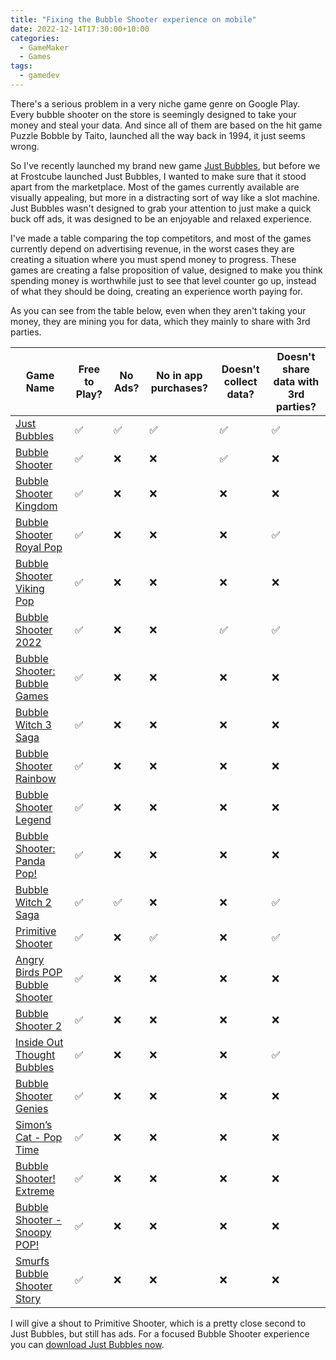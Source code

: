 ```yaml
---
title: "Fixing the Bubble Shooter experience on mobile"
date: 2022-12-14T17:30:00+10:00
categories:
  - GameMaker
  - Games
tags:
  - gamedev
---
```


There's a serious problem in a very niche game genre on Google Play. Every bubble shooter on the store is seemingly designed to take your money and steal your data. And since all of them are based on the hit game Puzzle Bobble by Taito, launched all the way back in 1994, it just seems wrong.

So I've recently launched my brand new game [Just Bubbles](https://frostcube.com/post/just-bubbles/), but before we at Frostcube launched Just Bubbles, I wanted to make sure that it stood apart from the marketplace. Most of the games currently available are visually appealing, but more in a distracting sort of way like a slot machine. Just Bubbles wasn't designed to grab your attention to just make a quick buck off ads, it was designed to be an enjoyable and relaxed experience.

I've made a table comparing the top competitors, and most of the games currently depend on advertising revenue, in the worst cases they are creating a situation where you must spend money to progress. These games are creating a false proposition of value, designed to make you think spending money is worthwhile just to see that level counter go up, instead of what they should be doing, creating an experience worth paying for.

As you can see from the table below, even when they aren't taking your money, they are mining you for data, which they mainly to share with 3rd parties.

| Game Name                                                                                                                 | Free to Play?      | No Ads?            | No in app purchases? | Doesn't collect data? | Doesn't share data with 3rd parties? |
| ------------------------------------------------------------------------------------------------------------------------- | ------------------ | ------------------ | -------------------- | --------------------- | ------------------------------------ |
| [Just Bubbles](https://play.google.com/store/apps/details?id=com.frostcube.justbubbles)                                   | :white_check_mark: | :white_check_mark: | :white_check_mark:   | :white_check_mark:    | :white_check_mark:                   |
| [Bubble Shooter](https://play.google.com/store/apps/details?id=bubbleshooter.orig)                                        | :white_check_mark: | :x:                | :x:                  | :white_check_mark:    | :x:                                  |
| [Bubble Shooter Kingdom](https://play.google.com/store/apps/details?id=com.bigcool.puzzle.bubbleshooterkingdom)           | :white_check_mark: | :x:                | :x:                  | :x:                   | :x:                                  |
| [Bubble Shooter Royal Pop](https://play.google.com/store/apps/details?id=linkdesks.bubblegames.bubbleshooter.royal.pop)   | :white_check_mark: | :x:                | :x:                  | :x:                   | :white_check_mark:                   |
| [Bubble Shooter Viking Pop](https://play.google.com/store/apps/details?id=linkdesks.pop.bubblegames.bubbleshooter)        | :white_check_mark: | :x:                | :x:                  | :x:                   | :x:                                  |
| [Bubble Shooter 2022](https://play.google.com/store/apps/details?id=com.oneup.ball.shooting.blast.free)                   | :white_check_mark: | :x:                | :x:                  | :white_check_mark:    | :white_check_mark:                   |
| [Bubble Shooter: Bubble Games](https://play.google.com/store/apps/details?id=com.matching.bubble.pop.bubble.shooter)      | :white_check_mark: | :x:                | :x:                  | :x:                   | :x:                                  |
| [Bubble Witch 3 Saga](https://play.google.com/store/apps/details?id=com.king.bubblewitch3)                                | :white_check_mark: | :x:                | :x:                  | :x:                   | :x:                                  |
| [Bubble Shooter Rainbow](https://play.google.com/store/apps/details?id=com.blackout.bubble)                               | :white_check_mark: | :x:                | :x:                  | :x:                   | :x:                                  |
| [Bubble Shooter Legend](https://play.google.com/store/apps/details?id=com.linkdesks.iBubble)                              | :white_check_mark: | :x:                | :x:                  | :x:                   | :x:                                  |
| [Bubble Shooter: Panda Pop!](https://play.google.com/store/apps/details?id=com.sgn.pandapop.gp)                           | :white_check_mark: | :x:                | :x:                  | :x:                   | :x:                                  |
| [Bubble Witch 2 Saga](https://play.google.com/store/apps/details?id=com.midasplayer.apps.bubblewitchsaga2)                | :white_check_mark: | :white_check_mark: | :x:                  | :x:                   | :white_check_mark:                   |
| [Primitive Shooter](https://play.google.com/store/apps/details?id=game.bubble.shooter.dragon.pop)                         | :white_check_mark: | :x:                | :white_check_mark:   | :x:                   | :white_check_mark:                   |
| [Angry Birds POP Bubble Shooter](https://play.google.com/store/apps/details?id=com.rovio.ABstellapop)                     | :white_check_mark: | :x:                | :x:                  | :x:                   | :x:                                  |
| [Bubble Shooter 2](https://play.google.com/store/apps/details?id=shooter.two.purple)                                      | :white_check_mark: | :x:                | :x:                  | :x:                   | :x:                                  |
| [Inside Out Thought Bubbles](https://play.google.com/store/apps/details?id=com.disney.thoughtbubbles_goo)                 | :white_check_mark: | :x:                | :x:                  | :x:                   | :white_check_mark:                   |
| [Bubble Shooter Genies](https://play.google.com/store/apps/details?id=com.linkdesks.bubblegames.bubbleshooter)            | :white_check_mark: | :x:                | :x:                  | :x:                   | :x:                                  |
| [Simon’s Cat - Pop Time](https://play.google.com/store/apps/details?id=com.strawdogstudios.simonscatpoptime)              | :white_check_mark: | :x:                | :x:                  | :x:                   | :x:                                  |
| [Bubble Shooter! Extreme](https://play.google.com/store/apps/details?id=bubble.shooter.exxtreme)                          | :white_check_mark: | :x:                | :x:                  | :x:                   | :x:                                  |
| [Bubble Shooter - Snoopy POP!](https://play.google.com/store/apps/details?id=com.jamcity.snoopypop)                       | :white_check_mark: | :x:                | :x:                  | :x:                   | :x:                                  |
| [Smurfs Bubble Shooter Story](https://play.google.com/store/apps/details?id=com.sonypicturestelevision.smurfslostvillage) | :white_check_mark: | :x:                | :x:                  | :x:                   | :x:                                  |

I will give a shout to Primitive Shooter, which is a pretty close second to Just Bubbles, but still has ads. For a focused Bubble Shooter experience you can [download Just Bubbles now](https://frostcube.com/post/just-bubbles/).
